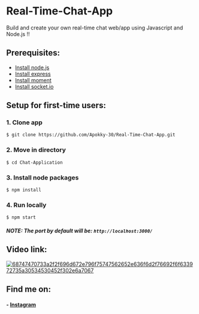 # Real-Time-Chat-App
Build and create your own real-time chat web/app using Javascript and Node.js !!

## Prerequisites:
- [Install node.js](https://docs.npmjs.com/downloading-and-installing-node-js-and-npm)
- [Install express](https://www.npmjs.com/package/express)
- [Install moment](https://www.npmjs.com/package/moment)
- [Install socket.io](https://www.npmjs.com/package/socket.io)

## Setup for first-time users:
### 1. Clone app
```$ git clone https://github.com/Apokky-30/Real-Time-Chat-App.git```
### 2. Move in directory
```$ cd Chat-Application```
### 3. Install node packages
```$ npm install```
### 4. Run locally
```$ npm start```
##### NOTE: The port by default will be: ```http://localhost:3000/```

## Video link:
[![68747470733a2f2f696d672e796f75747562652e636f6d2f76692f6f633972735a30534530452f302e6a7067](https://user-images.githubusercontent.com/92684818/140213417-cc34eb21-a204-4138-a96b-2ff223ae9500.jpg)
](https://youtu.be/oc9rsZ0SE0E)

## Find me on:
#### - [Instagram](https://instagram.com/apokky_)
